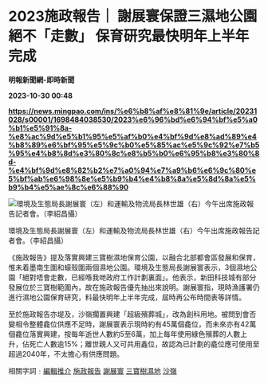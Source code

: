 # 2023施政報告｜ 謝展寰保證三濕地公園絕不「走數」 保育研究最快明年上半年完成
**明報新聞網-即時新聞**

**2023-10-30 00:48**

**https://news.mingpao.com/ins/%e6%b8%af%e8%81%9e/article/20231028/s00001/1698484038530/2023%e6%96%bd%e6%94%bf%e5%a0%b1%e5%91%8a-%e8%ac%9d%e5%b1%95%e5%af%b0%e4%bf%9d%e8%ad%89%e4%b8%89%e6%bf%95%e5%9c%b0%e5%85%ac%e5%9c%92%e7%b5%95%e4%b8%8d%e3%80%8c%e8%b5%b0%e6%95%b8%e3%80%8d-%e4%bf%9d%e8%82%b2%e7%a0%94%e7%a9%b6%e6%9c%80%e5%bf%ab%e6%98%8e%e5%b9%b4%e4%b8%8a%e5%8d%8a%e5%b9%b4%e5%ae%8c%e6%88%90**

![環境及生態局長謝展寰（左）和運輸及物流局長林世雄（右）今午出席施政報告記者會。（李紹昌攝）](https://fs.mingpao.com/ins/20231028/s00001/98d9eb3bb8c3ece0fe6647c90d286563.jpg)

環境及生態局長謝展寰（左）和運輸及物流局長林世雄（右）今午出席施政報告記者會。（李紹昌攝）

《施政報告》提及落實興建三寶樹濕地保育公園，以融合北部都會區發展和保育，惟未着墨南生圍和蠔殼圍兩個濕地公園。環境及生態局長謝展寰表示，3個濕地公園「絕對唔會走數，已經喺我哋政府工作計劃裏面」。他表示，新田科技城有部分發展位於三寶樹範圍內，故在施政報告優先抽出來說明。謝展寰指，現時漁護署仍進行濕地公園保育研究，料最快明年上半年完成，屆時再公布時間表等詳情。

至於施政報告亦堤及，沙嶺擱置興建「超級殯葬城」，改為創科用地。被問到會否變相令整體龕位供應不足時，謝展寰表示現時約有45萬個龕位，而未來亦有42萬個龕位落實興建，按每年逝世人數約5至6萬，加上每年使用綠色殯葬的人數上升，佔死亡人數逾15%；離世親人又可共用鑫位，故認為已計劃的龕位應可使用至超過2040年，不太擔心有供應問題。

相關字詞﹕[編輯推介](https://news.mingpao.com/ins/%e6%b8%af%e8%81%9e/article/20231028/s00001/php/search2.php?pnssection=all&inssection=all&searchtype=A&keywords=%E7%B7%A8%E8%BC%AF%E6%8E%A8%E4%BB%8B) [施政報告](https://news.mingpao.com/ins/%e6%b8%af%e8%81%9e/article/20231028/s00001/php/search2.php?pnssection=all&inssection=all&searchtype=A&keywords=%E6%96%BD%E6%94%BF%E5%A0%B1%E5%91%8A) [謝展寰](https://news.mingpao.com/ins/%e6%b8%af%e8%81%9e/article/20231028/s00001/php/search2.php?pnssection=all&inssection=all&searchtype=A&keywords=%E8%AC%9D%E5%B1%95%E5%AF%B0) [三寶樹濕地](https://news.mingpao.com/ins/%e6%b8%af%e8%81%9e/article/20231028/s00001/php/search2.php?pnssection=all&inssection=all&searchtype=A&keywords=%E4%B8%89%E5%AF%B6%E6%A8%B9%E6%BF%95%E5%9C%B0) [沙嶺](https://news.mingpao.com/ins/%e6%b8%af%e8%81%9e/article/20231028/s00001/php/search2.php?pnssection=all&inssection=all&searchtype=A&keywords=%E6%B2%99%E5%B6%BA)